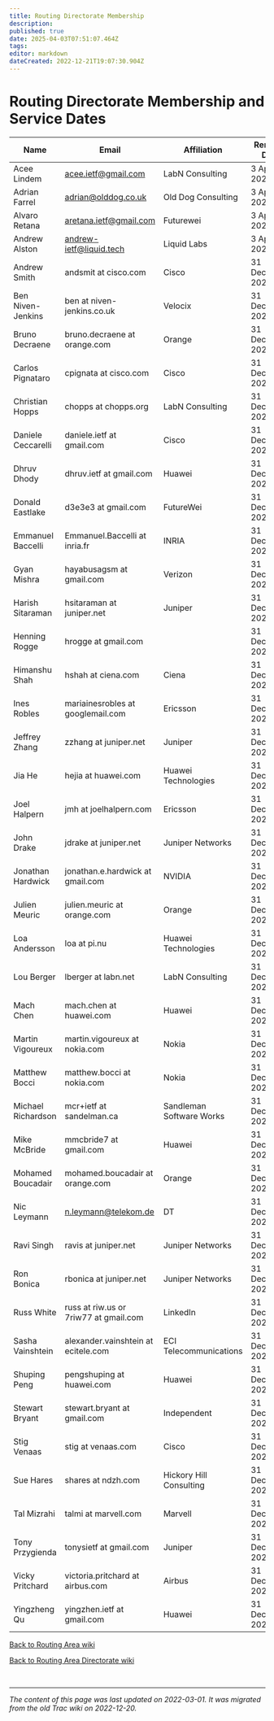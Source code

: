 ```yaml
---
title: Routing Directorate Membership
description: 
published: true
date: 2025-04-03T07:51:07.464Z
tags: 
editor: markdown
dateCreated: 2022-12-21T19:07:30.904Z
---
```


# Routing Directorate Membership and Service Dates

| Name                 |  Email                                  |  Affiliation               |  Renewal Date       |
|----------------------|-----------------------------------------|----------------------------|---------------------|
|  Acee Lindem         |  acee.ietf@gmail.com                    |  LabN Consulting        |  3 April 2024   |
|  Adrian Farrel       |  adrian@olddog.co.uk                 |  Old Dog Consulting     |  3 April 2024  |
|  Alvaro Retana       | aretana.ietf@gmail.com                  |  Futurewei              |  3 April 2024   |
| Andrew Alston        | 	andrew-ietf@liquid.tech                |   Liquid Labs          |  3 April 2024   |
|  Andrew Smith        |  andsmit at cisco.com                   |  Cisco                     |  31 December 2023   |
|  Ben Niven-Jenkins   |  ben at niven-jenkins.co.uk             |  Velocix                   |  31 December 2023   |
|  Bruno Decraene      |  bruno.decraene at orange.com           |  Orange                    |  31 December 2023   |
|  Carlos Pignataro    |  cpignata at cisco.com                  |  Cisco                     |  31 December 2022   |
|  Christian Hopps     |  chopps at chopps.org                   |  LabN Consulting          |  31 December 2024   |
|  Daniele Ceccarelli  |  daniele.ietf at gmail.com     |  Cisco                  |  31 December 2024   |
|  Dhruv Dhody         |  dhruv.ietf at gmail.com                |  Huawei                    |  31 December 2023   |
|  Donald Eastlake     |  d3e3e3 at gmail.com                    |  FutureWei                 |  31 December 2024   |
|  Emmanuel Baccelli   | Emmanuel.Baccelli at inria.fr           |  INRIA                     |  31 December 2024   |
|  Gyan Mishra         |  hayabusagsm at gmail.com               |  Verizon                   |  31 December 2024   |
|  Harish Sitaraman    |  hsitaraman at juniper.net              |  Juniper                   |  31 December 2023   |
|  Henning Rogge       |  hrogge at gmail.com                    |                            |  31 December 2024   |
|  Himanshu Shah       |  hshah at ciena.com                     |  Ciena                     |  31 December 2023   |
|  Ines Robles         |  mariainesrobles at googlemail.com      |  Ericsson                  |  31 December 2024   |
|  Jeffrey Zhang       |  zzhang at juniper.net                  |  Juniper                   |  31 December 2024   |
|  Jia He              |  hejia at huawei.com                    |  Huawei Technologies       |  31 December 2022   |
|  Joel Halpern        |  jmh at joelhalpern.com                 |  Ericsson                  |  31 December 2024   |
|  John Drake          |  jdrake at juniper.net                  |  Juniper Networks          |  31 December 2022   |
|  Jonathan Hardwick   |  jonathan.e.hardwick at gmail.com           |  NVIDIA                 |  31 December 2024   |
|  Julien Meuric       |  julien.meuric at orange.com            |  Orange                    |  31 December 2024   |
|  Loa Andersson       |  loa at pi.nu                           |  Huawei Technologies       |  31 December 2023   |
|  Lou Berger          |  lberger at labn.net                    |  LabN Consulting           |  31 December 2024   |
|  Mach Chen           |  mach.chen at huawei.com                |  Huawei                    |  31 December 2022   |
|  Martin Vigoureux    |  martin.vigoureux at nokia.com          |  Nokia                     |  31 December 2024   |
|  Matthew Bocci       |  matthew.bocci at nokia.com             |  Nokia                     |  31 December 2023   |
|  Michael Richardson  |  mcr+ietf at sandelman.ca               |  Sandleman Software Works  |  31 December 2023   |
|  Mike McBride        |  mmcbride7 at gmail.com                 |  Huawei                    |  31 December 2023   |
|  Mohamed Boucadair   |  mohamed.boucadair at orange.com        |  Orange                    |  31 December 2024   |
|  Nic Leymann         |  n.leymann@telekom.de                   |  DT                        |  31 December 2023   |
|  Ravi Singh          |  ravis at juniper.net                   |  Juniper Networks          |  31 December 2023   |
|  Ron Bonica          |  rbonica at juniper.net                 |  Juniper Networks          |  31 December 2024   |
|  Russ White          |  russ at riw.us or 7riw77 at gmail.com  |  LinkedIn                  |  31 December 2022   |
|  Sasha Vainshtein    |  alexander.vainshtein at ecitele.com    |  ECI Telecommunications    |  31 December 2023   |
|  Shuping Peng        |  pengshuping at huawei.com              |  Huawei                    |  31 December 2024   |
|  Stewart Bryant      |  stewart.bryant at gmail.com            |  Independent        |  31 December 2024   |
|  Stig Venaas         |  stig at venaas.com                     |  Cisco                     |  31 December 2023   |
|  Sue Hares           |  shares at ndzh.com                     |  Hickory Hill Consulting   |  31 December 2022   |
|  Tal Mizrahi         |  talmi at marvell.com                   |  Marvell                   |  31 December 2023   |
|  Tony Przygienda     |  tonysietf at gmail.com                 |   Juniper                  |  31 December 2023   |
|  Vicky Pritchard     |  victoria.pritchard at airbus.com       |  Airbus                    |  31 December 2022   |
|  Yingzheng Qu        |  yingzhen.ietf at gmail.com             |  Huawei                    |  31 December 2023   |


[Back to Routing Area wiki](/group/rtg)

[Back to Routing Area Directorate wiki](/group/rtg/RtgDir)


&nbsp;
&nbsp;
&nbsp;

---

*The content of this page was last updated on 2022-03-01. It was migrated from the old Trac wiki on 2022-12-20.*